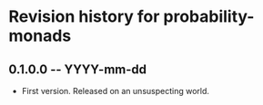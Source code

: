 # Revision history for probability-monads

## 0.1.0.0 -- YYYY-mm-dd

* First version. Released on an unsuspecting world.
